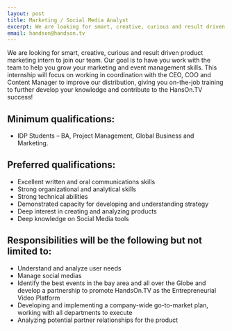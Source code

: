 ```yaml
---
layout: post
title: Marketing / Social Media Analyst
excerpt: We are looking for smart, creative, curious and result driven Marketing / Social Media Analyst to join our team.
email: handson@handson.tv
---
```


We are looking for smart, creative, curious and result driven product marketing intern to join our team. Our goal is to have you work with the team to help you grow your marketing and event management skills. This internship will focus on working in coordination with the CEO, COO and Content Manager to improve our distribution, giving you on-the-job training to further develop your knowledge and contribute to the HansOn.TV success!

## Minimum qualifications:

* IDP Students – BA, Project Management, Global Business and Marketing.


## Preferred qualifications:

* Excellent written and oral communications skills
* Strong organizational and analytical skills
* Strong technical abilities
* Demonstrated capacity for developing and understanding strategy
* Deep interest in creating and analyzing products
* Deep knowledge on Social Media tools

## Responsibilities will be the following but not limited to:

* Understand and analyze user needs
* Manage social medias
* Identify the best events in the bay area and all over the Globe and develop a partnership to promote HandsOn.TV as the Entrepreneurial Video Platform
* Developing and implementing a company-wide go-to-market plan, working with all departments to execute
* Analyzing potential partner relationships for the product

